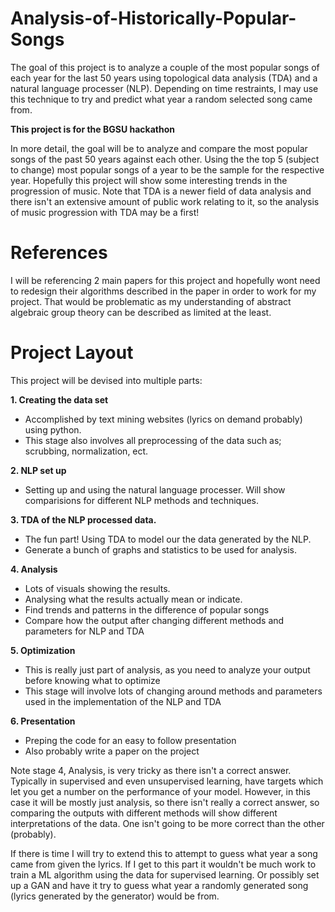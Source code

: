 # Analysis-of-Historically-Popular-Songs
The goal of this project is to analyze a couple of the most popular songs of each year for the last 50 years using topological data analysis (TDA) and a natural language processer (NLP). Depending on time restraints, I may use this technique to try and predict what year a random selected song came from.

**This project is for the BGSU hackathon**

In more detail, the goal will be to analyze and compare the most popular songs of the past 50 years against each other. Using the the top 5 (subject to change) most popular songs of a year to be the sample for the respective year. Hopefully this project will show some interesting trends in the progression of music. Note that TDA is a newer field of data analysis and there isn't an extensive amount of public work relating to it, so the analysis of music progression with TDA may be a first! 

# References
I will be referencing 2 main papers for this project and hopefully wont need to redesign their algorithms described in the paper in order to work for my project. That would be problematic as my understanding of abstract algebraic group theory can be described as limited at the least.

# Project Layout
This project will be devised into multiple parts:

**1. Creating the data set**
   * Accomplished by text mining websites (lyrics on demand probably) using python.
   * This stage also involves all preprocessing of the data such as; scrubbing, normalization, ect.
   
**2. NLP set up**
   * Setting up and using the natural language processer. Will show comparisions for different NLP methods and techniques.
   
**3. TDA of the NLP processed data.**
   * The fun part! Using TDA to model our the data generated by the NLP.
   * Generate a bunch of graphs and statistics to be used for analysis.
   
**4. Analysis**
   * Lots of visuals showing the results.
   * Analysing what the results actually mean or indicate.
   * Find trends and patterns in the difference of popular songs
   * Compare how the output after changing different methods and parameters for NLP and TDA
   
**5. Optimization**
   * This is really just part of analysis, as you need to analyze your output before knowing what to optimize
   * This stage will involve lots of changing around methods and parameters used in the implementation of the NLP and TDA
   
**6. Presentation**
   * Preping the code for an easy to follow presentation
   * Also probably write a paper on the project

Note stage 4, Analysis, is very tricky as there isn't a correct answer. Typically in supervised and even unsupervised learning, have targets which let you get a number on the performance of your model. However, in this case it will be mostly just analysis, so there isn't really a correct answer, so comparing the outputs with different methods will show different interpretations of the data. One isn't going to be more correct than the other (probably). 

If there is time I will try to extend this to attempt to guess what year a song came from given the lyrics. If I get to this part it wouldn't be much work to train a ML algorithm using the data for supervised learning. Or possibly set up a GAN and have it try to guess what year a randomly generated song (lyrics generated by the generator) would be from.

